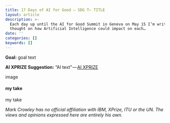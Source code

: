 ```yaml
---
title: 17 Days of AI for Good — SDG T— TITLE
layout: article
description: >-
  Each day up until the AI for Good Summit in Geneva on May 15 I’m writing up a
  thought on how Artificial Intelligence could impact on each…
date: ''
categories: []
keywords: []
---
```


**Goal:** goal text

**AI XPRIZE Suggestion:** “AI text” — [AI XPRIZE](https://ai.xprize.org/AI-For-Good/sustainable-development-goals)

  

image

#### my take

my take

_Mark Crowley has no official affiliation with IBM, XPrize, ITU or the UN. The views and opinions expressed here are entirely his own._
